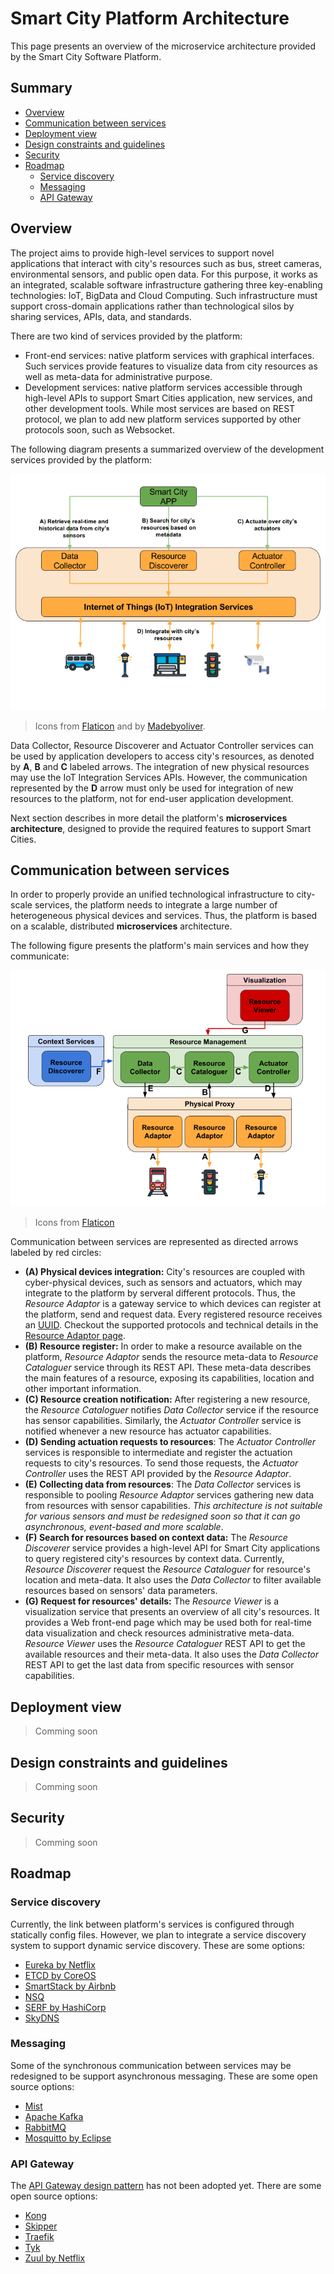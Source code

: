 # Smart City Platform Architecture

This page presents an overview of the microservice architecture
provided by the Smart City Software Platform.

## Summary

* [Overview](#overview)
* [Communication between services](#communication-between-services)
* [Deployment view](#deployment-view)
* [Design constraints and guidelines](#design-constraints-and-guidelines)
* [Security](#security)
* [Roadmap](#roadmap)
  * [Service discovery](#service-discovery)
  * [Messaging](#messaging)
  * [API Gateway](#api-gateway)

## Overview


The project aims to provide high-level services to support 
novel applications that interact with city's resources such as bus,
street cameras, environmental sensors, and public open data. For this purpose,
it works as an integrated, scalable software infrastructure gathering
three key-enabling technologies: IoT, BigData and Cloud Computing. Such
infrastructure must support cross-domain applications rather than 
technological silos by sharing services, APIs, data, and standards.

There are two kind of services provided by the platform:

* Front-end services: native platform services with graphical interfaces.
Such services provide features to visualize data from city resources as well
as meta-data for administrative purpose.
* Development services: native platform services accessible through high-level
APIs to support Smart Cities application, new services, and other development
tools. While most services are based on REST protocol, we plan to add new
platform services supported by other protocols soon, such as Websocket.

The following diagram presents a summarized overview of the development 
services provided by the platform:

![Platform development services](../images/platform_overview.png)
> Icons from [Flaticon](http://www.flaticon.com/packs/urban-3) and by 
[Madebyoliver](http://www.flaticon.com/authors/madebyoliver).

Data Collector, Resource Discoverer and Actuator Controller services can be
used by application developers to access city's resources, as denoted by
**A**, **B** and **C** labeled arrows. The integration of new physical 
resources may use the IoT Integration Services APIs. However, the communication
represented by the **D** arrow must only be used for integration of new 
resources to the platform, not for end-user application development.

Next section describes in more detail the platform's **microservices
architecture**, designed to provide the required features to support Smart
Cities.

## Communication between services

In order to properly provide an unified technological infrastructure to 
city-scale services, the platform
needs to integrate a large number of heterogeneous physical devices and 
services. Thus, the platform is based on a scalable, distributed 
**microservices** architecture.

The following figure presents the platform's main services and how they
communicate:

![Platform's services architecture](../images/services_overview.png)
> Icons from [Flaticon](http://www.flaticon.com/packs/urban-3)

Communication between services are represented as directed arrows labeled by
red circles:

* **(A) Physical devices integration:** City's resources
are coupled with cyber-physical devices, such as sensors and actuators, which
may integrate to the platform by serveral different protocols. Thus, the
*Resource Adaptor* is a gateway service to which devices can register at the
platform, send and request data. Every registered resource receives an 
[UUID](https://tools.ietf.org/html/rfc4122). Checkout the supported protocols
and technical details in the [Resource Adaptor page]().
* **(B) Resource register:** In order to make a resource available on the
platform, *Resource Adaptor* sends the resource meta-data to *Resource
Cataloguer* service through its REST API. These meta-data describes the main
features of a resource, exposing its capabilities, location and other important
information.
* **(C) Resource creation notification:** After registering a new resource,
the *Resource Cataloguer* notifies *Data Collector* service if the resource
has sensor capabilities. Similarly, the *Actuator Controller* service is 
notified whenever a new resource has actuator capabilities.
* **(D) Sending actuation requests to resources**: The *Actuator Controller*
services is responsible to intermediate and register the actuation requests
to city's resources. To send those requests, the *Actuator Controller*
uses the REST API provided by the *Resource Adaptor*.
* **(E) Collecting data from resources**: The *Data Collector*
services is responsible to pooling *Resource Adaptor* services gathering new
data from resources with sensor capabilities. *This architecture is not 
suitable for various sensors and must be redesigned soon so that it can go
asynchronous, event-based and more scalable*.
* **(F) Search for resources based on context data:** The 
*Resource Discoverer* service provides a high-level API for Smart City 
applications to query registered city's resources by context data. Currently,
*Resource Discoverer* request the *Resource Cataloguer* for resource's 
location and meta-data. It also uses the *Data Collector* to filter available
resources based on sensors' data parameters.
* **(G) Request for resources' details:** The *Resource Viewer* is a 
visualization service that presents an overview of all city's resources. It 
provides a Web front-end page which may be used both for real-time data 
visualization and check resources administrative meta-data. *Resource Viewer*
uses the *Resource Cataloguer* REST API to get the available resources and
their meta-data. It also uses the *Data Collector* REST API to get the last
data from specific resources with sensor capabilities.

## Deployment view

> Comming soon

## Design constraints and guidelines

> Comming soon

## Security

> Comming soon

## Roadmap

### Service discovery

Currently, the link between platform's services is configured through 
statically config files. However, we plan to integrate a service discovery
system to support dynamic service discovery. These are some options:

* [Eureka by Netflix](https://github.com/Netflix/eureka)
* [ETCD by CoreOS](https://github.com/coreos/etcd)
* [SmartStack by Airbnb](http://nerds.airbnb.com/smartstack-service-discovery-cloud/)
* [NSQ](http://nsq.io/)
* [SERF by HashiCorp](https://www.serf.io/)
* [SkyDNS](https://github.com/skynetservices/skydns)


### Messaging

Some of the synchronous communication between services may be redesigned to be
support asynchronous messaging. These are some open source options:

* [Mist](https://github.com/nanopack/mist)
* [Apache Kafka](http://kafka.apache.org/)
* [RabbitMQ](https://www.rabbitmq.com/)
* [Mosquitto by Eclipse](https://mosquitto.org/)

### API Gateway

The [API Gateway design pattern](http://microservices.io/patterns/apigateway.html) 
has not been adopted yet. There are some open source options:

* [Kong](https://getkong.org/)
* [Skipper](https://github.com/zalando/skipper)
* [Traefik](http://traefik.io/)
* [Tyk](https://tyk.io/)
* [Zuul by Netflix](https://github.com/Netflix/zuul)
